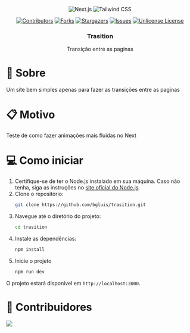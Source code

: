 <div align="center">

  ![Next.js][Next.js.io]
  ![Tailwind CSS][TailwindCSS.io]

  [![Contributors][contributors-shield]][contributors-url]
  [![Forks][forks-shield]][forks-url]
  [![Stargazers][stars-shield]][stars-url]
  [![Issues][issues-shield]][issues-url]
  [![Unlicense License][license-shield]][license-url]

  <h3>Trasition</h3>
  Transição entre as paginas
</div>

# 📖 Sobre 
Um site bem simples apenas para fazer as transições entre as paginas

# 📋 Motivo
Teste de como fazer animações mais fluidas no Next

# 💻 Como iniciar
1. Certifique-se de ter o Node.js instalado em sua máquina. Caso não tenha, siga as instruções no [site oficial do Node.js](https://nodejs.org/).
2. Clone o repositório:
	```sh
	git clone https://github.com/bgluis/trasition.git
	```
3. Navegue até o diretório do projeto:
	```sh
	cd trasition
	```
4. Instale as dependências:
	```sh
	npm install
	```
5. Inicie o projeto
	```sh
	npm run dev
	```

O projeto estará disponível em `http://localhost:3000`.

# 🤝 Contribuidores
 <a href = "https://github.com/bgluis/trasition/graphs/contributors">
   <img src = "https://contrib.rocks/image?repo=bgluis/trasition"/>
 </a>

[repossitory-path]: bgluis/trasition/
[contributors-shield]: https://img.shields.io/github/contributors/bgluis/trasition.svg?style=for-the-badge
[contributors-url]: https://github.com/bgluis/trasition/graphs/contributors
[forks-shield]: https://img.shields.io/github/forks/bgluis/trasition.svg?style=for-the-badge
[forks-url]: https://github.com/bgluis/trasition/network/members
[stars-shield]: https://img.shields.io/github/stars/bgluis/trasition.svg?style=for-the-badge
[stars-url]: https://github.com/bgluis/trasition/stargazers
[issues-shield]: https://img.shields.io/github/issues/bgluis/trasition.svg?style=for-the-badge
[issues-url]: https://github.com/bgluis/trasition/issues
[license-shield]: https://img.shields.io/github/license/bgluis/trasition.svg?style=for-the-badge
[license-url]: https://github.com/bgluis/trasition/blob/master/LICENSE.txt


[Next.js.io]: https://img.shields.io/badge/Next.js-000000?style=for-the-badge&logo=nextdotjs&logoColor=white
[TailwindCSS.io]: https://img.shields.io/badge/Tailwind_CSS-38B2AC?style=for-the-badge&logo=tailwind-css&logoColor=white
